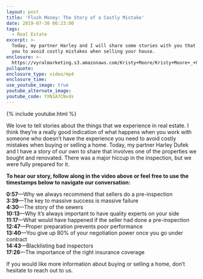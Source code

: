 ```yaml
---
layout: post
title: 'Flush Money: The Story of a Costly Mistake'
date: 2019-07-30 06:23:00
tags:
  - Real Estate
excerpt: >-
  Today, my partner Harley and I will share some stories with you that will help
  you to avoid costly mistakes when selling your house.
enclosure: >-
  https://vyralmarketing.s3.amazonaws.com/Kristy+Moore/Kristy+Moore+_+Flush+Money-+The+Story+of+a+Costly+Mistake.mp4
pullquote:
enclosure_type: video/mp4
enclosure_time:
use_youtube_image: true
youtube_alternate_image:
youtube_code: YXN1A7CNvds
---
```


{% include youtube.html %}

We love to tell stories about the things that we experience in real estate. I think they’re a really good indication of what happens when you work with someone who doesn’t have the experience you need to avoid costly mistakes when buying or selling a home. Today, my partner Harley Dufek and I have a story of our own to share that involves one of the properties we bought and renovated. There was a major hiccup in the inspection, but we were fully prepared for it.

**To hear our story, follow along in the video above or feel free to use the timestamps below to navigate our conversation:**

**0:57**—Why we always recommend that sellers do a pre-inspection<br>**3:39**—The key to massive success is massive failure<br>**4:30**—The story of the sewers<br>**10:13**—Why it’s always important to have quality experts on your side<br>**11:17**—What would have happened if the seller had done a pre-inspection<br>**12:47**—Proper preparation prevents poor performance<br>**13:40**—You give up 80% of your negotiation power once you go under contract<br>**14:43**—Blacklisting bad inspectors<br>**17:26**—The importance of the right insurance coverage

If you would like more information about buying or selling a home, don’t hesitate to reach out to us.<br>&nbsp;